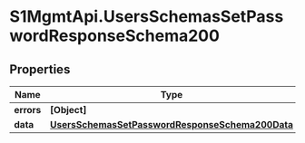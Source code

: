 # S1MgmtApi.UsersSchemasSetPasswordResponseSchema200

## Properties
Name | Type | Description | Notes
------------ | ------------- | ------------- | -------------
**errors** | **[Object]** | Errors | [optional] 
**data** | [**UsersSchemasSetPasswordResponseSchema200Data**](UsersSchemasSetPasswordResponseSchema200Data.md) |  | [optional] 


